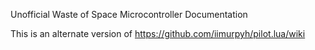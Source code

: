 Unofficial Waste of Space Microcontroller Documentation

This is an alternate version of https://github.com/iimurpyh/pilot.lua/wiki